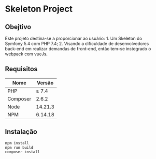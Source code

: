 Skeleton Project
=========================================

## Obejtivo
Este projeto destina-se a proporcionar ao usuário:
    1. Um Skeleton do Symfony 5.4 com PHP 7.4;
    2. Visando a dificuldade de desenvolvedores back-end em realizar demandas de front-end,
        então tem-se instegrado o webpack com vueJs.

## Requisitos
Nome | Versão
---|---
PHP | &ge; 7.4
Composer | 2.6.2
Node | 14.21.3
NPM | 6.14.18

## Instalação

```bash
npm install
npm run build
composer install
```
